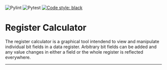 ![Pylint](https://github.com/fornstedt/registercalculator/actions/workflows/pylint.yml/badge.svg)
![Pytest](https://github.com/fornstedt/registercalculator/actions/workflows/pytest.yml/badge.svg)
[![Code style: black](https://img.shields.io/badge/code%20style-black-000000.svg)](https://github.com/psf/black)

# Register Calculator

The register calculator is a graphical tool intendend to view and manipulate individual bit fields in a data register. Arbitrary bit fields can be added and any value changes in either a field or the whole register is reflected everywhere.

<screenshot>

---
